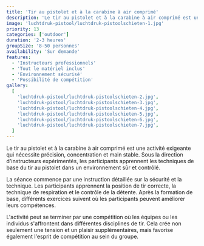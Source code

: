 ```yaml
---
title: 'Tir au pistolet et à la carabine à air comprimé'
description: 'Le tir au pistolet et à la carabine à air comprimé est une activité stimulante qui nécessite précision, concentration et main stable'
image: 'luchtdruk-pistool/luchtdruk-pistoolschieten-1.jpg'
priority: 13
categories: ['outdoor']
duration: '2-3 heures'
groupSize: '8-50 personnes'
availability: 'Sur demande'
features:
  - 'Instructeurs professionnels'
  - 'Tout le matériel inclus'
  - 'Environnement sécurisé'
  - 'Possibilité de compétition'
gallery:
  [
    'luchtdruk-pistool/luchtdruk-pistoolschieten-2.jpg',
    'luchtdruk-pistool/luchtdruk-pistoolschieten-3.jpg',
    'luchtdruk-pistool/luchtdruk-pistoolschieten-4.jpg',
    'luchtdruk-pistool/luchtdruk-pistoolschieten-5.jpg',
    'luchtdruk-pistool/luchtdruk-pistoolschieten-6.jpg',
    'luchtdruk-pistool/luchtdruk-pistoolschieten-7.jpg',
  ]
---
```


Le tir au pistolet et à la carabine à air comprimé est une activité exigeante qui nécessite précision, concentration et main stable. Sous la direction d'instructeurs expérimentés, les participants apprennent les techniques de base du tir au pistolet dans un environnement sûr et contrôlé.

La séance commence par une instruction détaillée sur la sécurité et la technique. Les participants apprennent la position de tir correcte, la technique de respiration et le contrôle de la détente. Après la formation de base, différents exercices suivent où les participants peuvent améliorer leurs compétences.

L'activité peut se terminer par une compétition où les équipes ou les individus s'affrontent dans différentes disciplines de tir. Cela crée non seulement une tension et un plaisir supplémentaires, mais favorise également l'esprit de compétition au sein du groupe.
